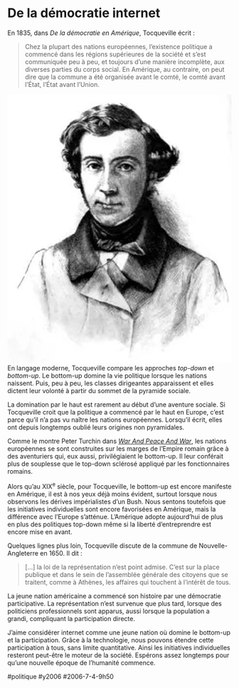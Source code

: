 # De la démocratie internet

En 1835, dans *De la démocratie en Amérique*, Tocqueville écrit :

> Chez la plupart des nations européennes, l’existence politique a commencé dans les régions supérieures de la société et s’est communiquée peu à peu, et toujours d’une manière incomplète, aux diverses parties du corps social. En Amérique, au contraire, on peut dire que la commune a été organisée avant le comté, le comté avant l’État, l’État avant l’Union.

![Alexis de Tocqueville](_i/tocqueville.webp)En langage moderne, Tocqueville compare les approches *top-down* et *bottom-up*. Le bottom-up domine la vie politique lorsque les nations naissent. Puis, peu à peu, les classes dirigeantes apparaissent et elles dictent leur volonté à partir du sommet de la pyramide sociale.

La domination par le haut est rarement au début d’une aventure sociale. Si Tocqueville croit que la politique a commencé par le haut en Europe, c’est parce qu’il n’a pas vu naître les nations européennes. Lorsqu’il écrit, elles ont depuis longtemps oublié leurs origines non pyramidales.

Comme le montre Peter Turchin dans [*War And Peace And War*](../4/nouvel-empire.md), les nations européennes se sont construites sur les marges de l’Empire romain grâce à des aventuriers qui, eux aussi, privilégiaient le bottom-up. Il leur conférait plus de souplesse que le top-down sclérosé appliqué par les fonctionnaires romains.

Alors qu’au XIX<sup>e</sup> siècle, pour Tocqueville, le bottom-up est encore manifeste en Amérique, il est à nos yeux déjà moins évident, surtout lorsque nous observons les dérives impérialistes d’un Bush. Nous sentons toutefois que les initiatives individuelles sont encore favorisées en Amérique, mais la différence avec l’Europe s’atténue. L’Amérique adopte aujourd’hui de plus en plus des politiques top-down même si la liberté d’entreprendre est encore mise en avant.

Quelques lignes plus loin, Tocqueville discute de la commune de Nouvelle-Angleterre en 1650. Il dit :

> [...] la loi de la représentation n’est point admise. C’est sur la place publique et dans le sein de l’assemblée générale des citoyens que se traitent, comme à Athènes, les affaires qui touchent à l’intérêt de tous.

La jeune nation américaine a commencé son histoire par une démocratie participative. La représentation n’est survenue que plus tard, lorsque des politiciens professionnels sont apparus, aussi lorsque la population a grandi, compliquant la participation directe.

J’aime considérer internet comme une jeune nation où domine le bottom-up et la participation. Grâce à la technologie, nous pouvons étendre cette participation à tous, sans limite quantitative. Ainsi les initiatives individuelles resteront peut-être le moteur de la société. Espérons assez longtemps pour qu’une nouvelle époque de l’humanité commence.

#politique #y2006 #2006-7-4-9h50
